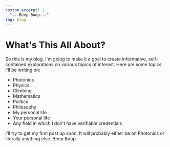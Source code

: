 ```yaml
---
custom_excerpt: |
  "...Beep Boop..."
tag: blog
---
```


# What's This All About?

So this is my blog. I'm going to make it a goal to create informative, self-contained explorations on various topics of interest.
Here are some topics I'll be writing on:

* Photonics
* Physics
* Climbing
* Mathematics
* Politics
* Philosophy
* My personal life
* Your personal life
* Any field in which I don't have verifiable credentials

I'll try to get my first post up soon. It will probably either be on Photonics or literally anything else.
Beep Boop
